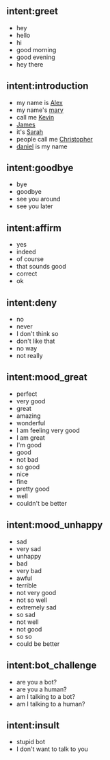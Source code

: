 ﻿## intent:greet
- hey
- hello
- hi
- good morning
- good evening
- hey there

## intent:introduction
- my name is [Alex](name)
- my name's [mary](name)
- call me [Kevin](name)
- [James](name)
- it's [Sarah](name)
- people call me [Christopher](name)
- [daniel](name) is my name

## intent:goodbye
- bye
- goodbye
- see you around
- see you later

## intent:affirm
- yes
- indeed
- of course
- that sounds good
- correct
- ok

## intent:deny
- no
- never
- I don't think so
- don't like that
- no way
- not really

## intent:mood_great
- perfect
- very good
- great
- amazing
- wonderful
- I am feeling very good
- I am great
- I'm good
- good
- not bad
- so good
- nice
- fine
- pretty good
- well
- couldn't be better

## intent:mood_unhappy
- sad
- very sad
- unhappy
- bad
- very bad
- awful
- terrible
- not very good
- not so well
- extremely sad
- so sad
- not well
- not good
- so so
- could be better

## intent:bot_challenge
- are you a bot?
- are you a human?
- am I talking to a bot?
- am I talking to a human?

## intent:insult
- stupid bot
- I don't want to talk to you


